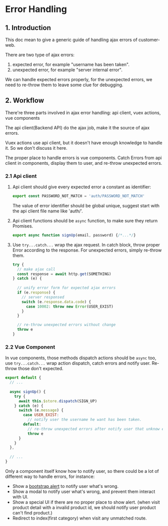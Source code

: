 # Error Handling

## 1. Introduction

This doc mean to give a generic guide of handling ajax errors of customer-web.

There are two type of ajax errors:

1. expected error, for example "username has been taken".
2. unexpected error, for example "server internal error".

We can handle expected errors properly, for the unexpected errors, we need to re-throw them to leave some clue for debugging.

## 2. Workflow

There're three parts involved in ajax error handling: api client, vuex actions, vue components

The api client(Backend API) do the ajax job, make it the source of ajax errors.

Vuex actions use api client, but it doesn't have enough knowledge to handle it. So we don't discuss it here.

The proper place to handle errors is vue components. Catch Errors from api client in components, display them to user, and re-throw unexpected errors.

### 2.1 Api client

1. Api client should give every expected error a constant as identifier:

    ```javascript
    export const PASSWORD_NOT_MATCH = 'auth/PASSWORD_NOT_MATCH'
    ```
    
    The value of error identifier should be global unique, suggest start with the api client file name like 'auth/'. 

2. Api client functions should be `async` function, to make sure they return Promises.

    ```javascript
    export async function signUp(email, password) {/*...*/}
    ```

3. Use `try...catch...` wrap the ajax request. In catch block, throw proper Error according to the response. For unexpected errors, simply re-throw them.

    ```javascript
    try {
      // make ajax call
      const response = await http.get(SOMETHING)
    } catch (e) {
  
      // unify error form for expected ajax errors
      if (e.response) {
        // server responsed
        switch (e.response.data.code) {
          case 10002: throw new Error(USER_EXIST)
        }
      }
   
      // re-throw unexpected errors without change
      throw e
    }
    ```

### 2.2 Vue Component

In vue components, those methods dispatch actions should be `async` too, use `try...catch...` wrap action dispatch, catch errors and notify user. Re-throw those don't expected.

```javascript
export default {
  // ...
  
  async signUp() {
    try {
      await this.$store.dispatch(SIGN_UP)
    } catch (e) {
      switch (e.message) {
        case USER_EXIST:
          // notify user the username he want has been taken.
        default:
          // re-throw unexpected errors after notify user that unknow error happened.
          throw e
      }
    }
  },
  
  // ...
}
```

Only a component itself know how to notify user, so there could be a lot of different way to handle errors, for instance:

- Show a [bootstrap alert](http://v4-alpha.getbootstrap.com/components/alerts/) to notify user what's wrong.
- Show a modal to notify user what's wrong, and prevent them interact with UI.
- Show a special UI if there are no proper place to show alert. (when visit product detail with a invalid product id, we should notify user product can't find product.)
- Redirect to index(first category) when visit any unmatched route.
